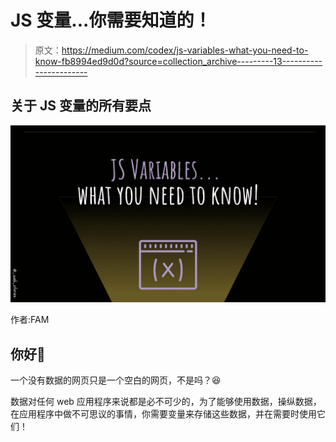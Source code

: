 # JS 变量...你需要知道的！

> 原文：<https://medium.com/codex/js-variables-what-you-need-to-know-fb8994ed9d0d?source=collection_archive---------13----------------------->

## 关于 JS 变量的所有要点

![](img/5e8401b39c8c2c396712cb393cb76c43.png)

作者:FAM

## 你好👋

一个没有数据的网页只是一个空白的网页，不是吗？😆

数据对任何 web 应用程序来说都是必不可少的，为了能够使用数据，操纵数据，在应用程序中做不可思议的事情，你需要变量来存储这些数据，并在需要时使用它们！